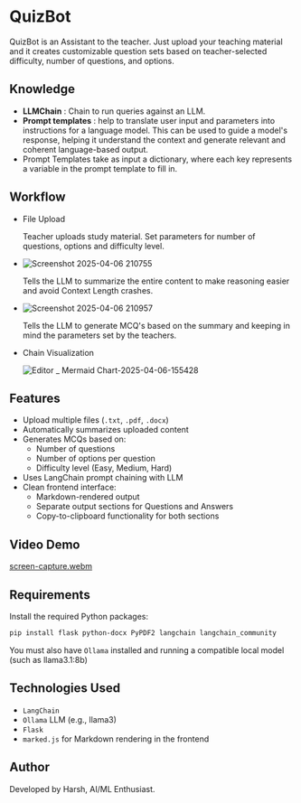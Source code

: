 # QuizBot
QuizBot is an Assistant to the teacher. Just upload your teaching material and it creates customizable question sets based on teacher-selected difficulty, number of questions, and options.

## Knowledge
* **LLMChain** : Chain to run queries against an LLM.​
* **Prompt templates** : help to translate user input and parameters into instructions for a language model. This can be used to guide a model's response, helping it understand the context and generate relevant and coherent language-based output.​
* Prompt Templates take as input a dictionary, where each key represents a variable in the prompt template to fill in.​

## Workflow

* File Upload
  
  Teacher uploads study material. Set parameters for number of questions, options and difficulty level.
* ![Screenshot 2025-04-06 210755](https://github.com/user-attachments/assets/4dc6255e-3f4e-4a26-bb9b-11bd6d59c54e)
  
  Tells the LLM to summarize the entire content to make reasoning easier and avoid Context Length crashes.
* ![Screenshot 2025-04-06 210957](https://github.com/user-attachments/assets/78529f70-5fce-4123-a79c-c056095bab91)

  Tells the LLM to generate MCQ's based on the summary and keeping in mind the parameters set by the teachers.

* Chain Visualization

  ![Editor _ Mermaid Chart-2025-04-06-155428](https://github.com/user-attachments/assets/6992f253-1644-4eed-963f-a284c3a49f94)


## Features

- Upload multiple files (`.txt`, `.pdf`, `.docx`)
- Automatically summarizes uploaded content
- Generates MCQs based on:
  - Number of questions
  - Number of options per question
  - Difficulty level (Easy, Medium, Hard)
- Uses LangChain prompt chaining with LLM
- Clean frontend interface:
  - Markdown-rendered output
  - Separate output sections for Questions and Answers
  - Copy-to-clipboard functionality for both sections
 
## Video Demo

[screen-capture.webm](https://github.com/user-attachments/assets/956ccb62-4ec6-44f3-8f20-df752cfa8ef9)


## Requirements

Install the required Python packages:

```bash
pip install flask python-docx PyPDF2 langchain langchain_community
```
You must also have `Ollama` installed and running a compatible local model (such as llama3.1:8b)

## Technologies Used
* `LangChain`
* `Ollama` LLM (e.g., llama3)
* `Flask`
* `marked.js` for Markdown rendering in the frontend

## Author
Developed by Harsh, AI/ML Enthusiast.
